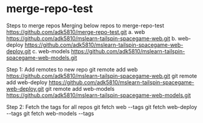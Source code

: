 # merge-repo-test

Steps to merge repos
Merging below repos to merge-repo-test https://github.com/adk5810/merge-repo-test.git
a. web     https://github.com/adk5810/mslearn-tailspin-spacegame-web.git
b. web-deploy      https://github.com/adk5810/mslearn-tailspin-spacegame-web-deploy.git
c. web-models      https://github.com/adk5810/mslearn-tailspin-spacegame-web-models.git

Step 1:
Add remotes to new repo
git remote add web https://github.com/adk5810/mslearn-tailspin-spacegame-web.git
git remote add web-deploy https://github.com/adk5810/mslearn-tailspin-spacegame-web-deploy.git
git remote add web-models https://github.com/adk5810/mslearn-tailspin-spacegame-web-models.git

Step 2:
Fetch the tags for all repos
git fetch web --tags
git fetch web-deploy --tags
git fetch web-models --tags

